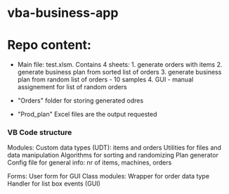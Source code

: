 # vba-business-app

# Repo content:

* Main file: test.xlsm. Contains 4 sheets:
         1. generate orders with items
         2. generate business plan from sorted list of orders
         3. generate business plan from random list of orders - 10 samples
         4. GUI - manual assignement for list of random orders
         
* "Orders" folder for storing generated odres

* "Prod_plan" Excel files are the output requested

### VB Code structure
Modules:
    Custom data types (UDT): items and orders
    Utilities for files and data manipulation
    Algorithms for sorting and randomizing
    Plan generator
    Config file for general info: nr of items, machines, orders
    
Forms:
    User form for GUI
Class modules:
    Wrapper for order data type
    Handler for list box events (GUI)
